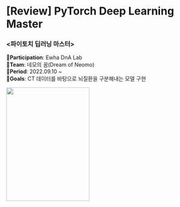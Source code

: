 # [Review] PyTorch Deep Learning Master
### <파이토치 딥러닝 마스터>
🔹**Participation**: Ewha DnA Lab  
🔹**Team**: 네모의 꿈(Dream of Neomo)  
🔹**Period**: 2022.09.10 ~  
🔹**Goals**: CT 데이터를 바탕으로 뇌질환을 구분해내는 모델 구현   
  
<img src="https://user-images.githubusercontent.com/100987607/190903750-51a2158d-b400-4bdc-8971-c94f6e28cfed.png" width="220" height="300"/>
